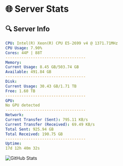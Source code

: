 # 🌐 Server Stats
## 🔍 Server Info
```yaml
CPU: Intel(R) Xeon(R) CPU E5-2699 v4 @ 1371.71MHz
CPU Usage: 7.90%
Cores: 44P | 88T
-----------------------------------
Memory:
Current Usage: 8.45 GB/503.74 GB
Available: 491.84 GB
-----------------------------------
Disk:
Current Usage: 30.43 GB/1.71 TB
Free: 1.60 TB
-----------------------------------
GPU:
No GPU detected
-----------------------------------
Network:
Current Transfer (Sent): 795.11 KB/s
Current Transfer (Received): 69.49 KB/s
Total Sent: 925.94 GB
Total Received: 190.75 GB
-----------------------------------
Uptime:
17d 12h 40m 32s
```
![GitHub Stats](https://img.shields.io/badge/Updated-2025-05-07_05:49:20-blue)